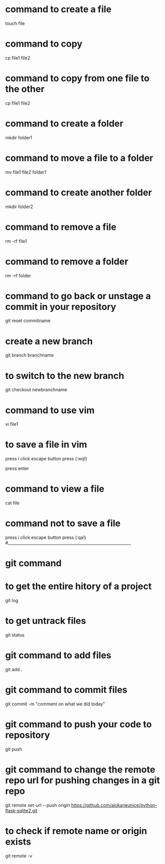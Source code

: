 # command to create a file
touch file
# command to copy
cp file1 file2
# command to copy from one file to the other
cp file1 file2
# command to create a folder
mkdir folder1
# command to move a file to a folder
mv file1 file2 folder1
# command to create another folder
mkdir folder2
# command to remove a file
rm -rf file1
# command to remove a folder
rm -rf folder
# command to go back or unstage a commit in your repository
git reset commitname
# create a new branch
git branch branchname
# to switch to the new branch
git checkout newbranchname
# command to use vim
vi file1
# to save a file in vim
press i
click escape button
press (:wq!)

press enter
# command to view a file
cat file
# command not to save a file
press i
click escape button
press (:qa!)
#_____________________________________________________________
# git command
# to get the entire hitory of a project
git log
# to get untrack files
git status
# git command to add files
git add .
# git command to commit files
git commit -m "comment on what we did today"
# git command to push your code to repository
git push
# git command to change the remote repo url for pushing changes in a git repo
git remote set-url --push origin https://github.com/alokaneunice/python-flask-sqlite2.git
# to check if remote name or origin exists
git remote -v